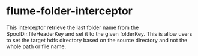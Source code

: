 # flume-folder-interceptor

This interceptor retrieve the last folder name from the SpoolDir.fileHeaderKey and set it to the given folderKey.
This is allow users to set the target hdfs directory based on the source directory and not the whole path or file name.